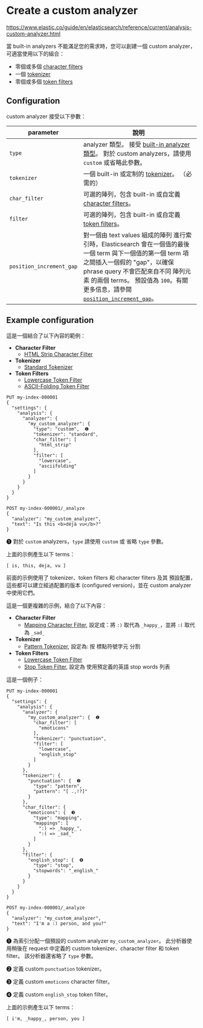 # Create a custom analyzer

https://www.elastic.co/guide/en/elasticsearch/reference/current/analysis-custom-analyzer.html

當 built-in analyzers 不能滿足您的需求時，您可以創建一個 custom analyzer，可適當使用以下的組合：

* 零個或多個 [character filters](https://www.elastic.co/guide/en/elasticsearch/reference/current/analysis-charfilters.html)
* 一個 [tokenizer](https://www.elastic.co/guide/en/elasticsearch/reference/current/analysis-tokenizers.html)
* 零個或多個 [token filters](https://www.elastic.co/guide/en/elasticsearch/reference/current/analysis-tokenfilters.html)

## Configuration

custom analyzer 接受以下參數：

| parameter   | 說明 |
| ----------- | ---- |
| `type`        | analyzer 類型。 接受 [built-in analyzer 類型](https://www.elastic.co/guide/en/elasticsearch/reference/current/analysis-analyzers.html)。 對於 custom analyzers，請使用 `custom` 或省略此參數。 |
| `tokenizer`   | 一個 built-in 或定制的 [tokenizer](https://www.elastic.co/guide/en/elasticsearch/reference/current/analysis-tokenizers.html)。 （必需的） |
| `char_filter` | 可選的陣列，包含 built-in 或自定義 [character filters](https://www.elastic.co/guide/en/elasticsearch/reference/current/analysis-charfilters.html)。 |
| `filter`      | 可選的陣列，包含 built-in 或自定義 [token filters](https://www.elastic.co/guide/en/elasticsearch/reference/current/analysis-tokenfilters.html)。 |
| `position_increment_gap` | 對一個由 text values 組成的陣列 進行索引時，Elasticsearch 會在一個值的最後一個 term 與下一個值的第一個 term 項之間插入一個假的 "gap"，以確保 phrase query 不會匹配來自不同 陣列元素 的兩個 terms。 預設值為 `100`。有關更多信息，請參閱 [`position_increment_gap`](https://www.elastic.co/guide/en/elasticsearch/reference/current/position-increment-gap.html)。 |

## Example configuration

這是一個結合了以下內容的範例：

* __Character Filter__
  * [HTML Strip Character Filter](https://www.elastic.co/guide/en/elasticsearch/reference/current/analysis-htmlstrip-charfilter.html)
* __Tokenizer__
  * [Standard Tokenizer](https://www.elastic.co/guide/en/elasticsearch/reference/current/analysis-standard-tokenizer.html)
* __Token Filters__
  * [Lowercase Token Filter](https://www.elastic.co/guide/en/elasticsearch/reference/current/analysis-lowercase-tokenfilter.html)
  * [ASCII-Folding Token Filter](https://www.elastic.co/guide/en/elasticsearch/reference/current/analysis-asciifolding-tokenfilter.html)

```http
PUT my-index-000001
{
  "settings": {
    "analysis": {
      "analyzer": {
        "my_custom_analyzer": {
          "type": "custom",  ❶
          "tokenizer": "standard",
          "char_filter": [
            "html_strip"
          ],
          "filter": [
            "lowercase",
            "asciifolding"
          ]
        }
      }
    }
  }
}

POST my-index-000001/_analyze
{
  "analyzer": "my_custom_analyzer",
  "text": "Is this <b>déjà vu</b>?"
}
```

❶ 對於 `custom` analyzers，`type` 請使用 `custom` 或 省略 `type` 參數。

上面的示例產生以下 terms：

    [ is, this, deja, vu ]

前面的示例使用了 tokenizer、token filters 和 character filters 及其 預設配置，
這些都可以建立經過配置的版本 (configured version)，並在 custom analyzer 中使用它們。

這是一個更複雜的示例，結合了以下內容：

* __Character Filter__
  * [Mapping Character Filter](https://www.elastic.co/guide/en/elasticsearch/reference/current/analysis-mapping-charfilter.html),
    設定成：將 `:)` 取代為 `_happy_`，並將 `:(` 取代為 `_sad_`
* __Tokenizer__
  * [Pattern Tokenizer](https://www.elastic.co/guide/en/elasticsearch/reference/current/analysis-pattern-tokenizer.html),
    設定為: 按 標點符號字元 分割
* __Token Filters__
  * [Lowercase Token Filter](https://www.elastic.co/guide/en/elasticsearch/reference/current/analysis-lowercase-tokenfilter.html)
  * [Stop Token Filter](https://www.elastic.co/guide/en/elasticsearch/reference/current/analysis-stop-tokenfilter.html),
    設定為 使用預定義的英語 stop words 列表

這是一個例子：

```http
PUT my-index-000001
{
  "settings": {
    "analysis": {
      "analyzer": {
        "my_custom_analyzer": {  ❶
          "char_filter": [
            "emoticons"
          ],
          "tokenizer": "punctuation",
          "filter": [
            "lowercase",
            "english_stop"
          ]
        }
      },
      "tokenizer": {
        "punctuation": {  ❷
          "type": "pattern",
          "pattern": "[ .,!?]"
        }
      },
      "char_filter": {
        "emoticons": {  ❸
          "type": "mapping",
          "mappings": [
            ":) => _happy_",
            ":( => _sad_"
          ]
        }
      },
      "filter": {
        "english_stop": {  ❹
          "type": "stop",
          "stopwords": "_english_"
        }
      }
    }
  }
}

POST my-index-000001/_analyze
{
  "analyzer": "my_custom_analyzer",
  "text": "I'm a :) person, and you?"
}
```

❶ 為索引分配一個預設的 custom analyzer `my_custom_analyzer`。 
此分析器使用稍後在 request 中定義的 custom tokenizer、character filter 和 token filter。 
該分析器還省略了 `type` 參數。

❷ 定義 custom `punctuation` tokenizer。

❸ 定義 custom `emoticons` character filter。

❹ 定義 custom `english_stop` token filter。

上面的示例產生以下 terms：

    [ i'm, _happy_, person, you ]
